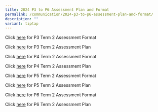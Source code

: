```yaml
---
title: 2024 P3 to P6 Assessment Plan and Format
permalink: /communication/2024-p3-to-p6-assessment-plan-and-format/
description: ""
variant: tiptap
---
```

<p>Click&nbsp;<a href="/files/Assessment Plan and Format/2024 Term 2/2024_Term_2_P3_Assessment_Format.pdf" rel="noopener noreferrer nofollow" target="_blank">here</a> for
P3 Term 2 Assessment Format</p>
<p>Click&nbsp;<a href="/files/Assessment Plan and Format/2024 Term 2/2024_Term_2_P3_Assessment_Plan.pdf" rel="noopener noreferrer nofollow" target="_blank">here</a> for
P3 Term 2 Assessment Plan</p>
<p>Click <a href="/files/Assessment Plan and Format/2024 Term 2/2024_Term_2_P4_Assessment_Format.pdf" rel="noopener noreferrer nofollow" target="_blank">here</a>&nbsp;for
P4 Term 2 Assessment Format</p>
<p>Click&nbsp;<a href="/files/Assessment Plan and Format/2024 Term 2/2024_Term_2_P4_Assessment_Plan.pdf" rel="noopener noreferrer nofollow" target="_blank">here</a>&nbsp;for
P4 Term 2 Assessment Plan</p>
<p>Click&nbsp;<a href="/files/Assessment Plan and Format/2024 Term 2/2024_Term_2_P5_Assessment_Format.pdf" rel="noopener noreferrer nofollow" target="_blank">here</a>&nbsp;for
P5 Term 2 Assessment Format</p>
<p>Click <a href="/files/Assessment Plan and Format/2024 Term 2/2024_Term_2_P5_Assessment_Plan.pdf" rel="noopener noreferrer nofollow" target="_blank">here</a> for
P5 Term 2 Assessment Plan</p>
<p>Click&nbsp;<a href="/files/Assessment Plan and Format/2024 Term 2/2024_Term_2_P6_Assessment_Format.pdf" rel="noopener noreferrer nofollow" target="_blank">here</a>&nbsp;for
P6 Term 2 Assessment Format</p>
<p>Click <a href="/files/Assessment Plan and Format/2024 Term 2/2024_Term_2_P6_Assessment_Plan.pdf" rel="noopener noreferrer nofollow" target="_blank">here</a>&nbsp;for
P6 Term 2 Assessment Plan</p>